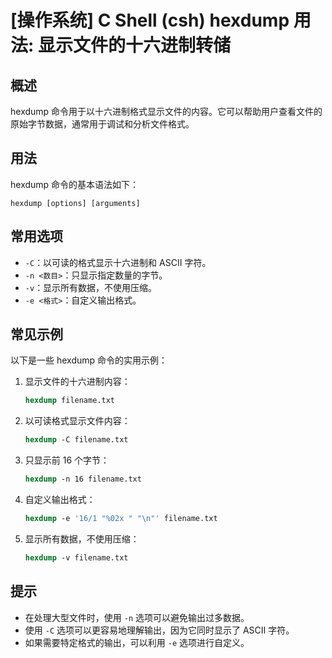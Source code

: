 # [操作系统] C Shell (csh) hexdump 用法: 显示文件的十六进制转储

## 概述
hexdump 命令用于以十六进制格式显示文件的内容。它可以帮助用户查看文件的原始字节数据，通常用于调试和分析文件格式。

## 用法
hexdump 命令的基本语法如下：

```
hexdump [options] [arguments]
```

## 常用选项
- `-C`：以可读的格式显示十六进制和 ASCII 字符。
- `-n <数目>`：只显示指定数量的字节。
- `-v`：显示所有数据，不使用压缩。
- `-e <格式>`：自定义输出格式。

## 常见示例
以下是一些 hexdump 命令的实用示例：

1. 显示文件的十六进制内容：
   ```csh
   hexdump filename.txt
   ```

2. 以可读格式显示文件内容：
   ```csh
   hexdump -C filename.txt
   ```

3. 只显示前 16 个字节：
   ```csh
   hexdump -n 16 filename.txt
   ```

4. 自定义输出格式：
   ```csh
   hexdump -e '16/1 "%02x " "\n"' filename.txt
   ```

5. 显示所有数据，不使用压缩：
   ```csh
   hexdump -v filename.txt
   ```

## 提示
- 在处理大型文件时，使用 `-n` 选项可以避免输出过多数据。
- 使用 `-C` 选项可以更容易地理解输出，因为它同时显示了 ASCII 字符。
- 如果需要特定格式的输出，可以利用 `-e` 选项进行自定义。